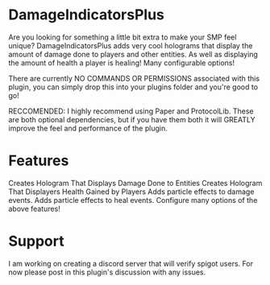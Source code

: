 # DamageIndicatorsPlus

Are you looking for something a little bit extra to make your SMP feel unique? DamageIndicatorsPlus adds very cool holograms that display the amount of damage done to players and other entities. As well as displaying the amount of health a player is healing! Many configurable options!

There are currently NO COMMANDS OR PERMISSIONS associated with this plugin, you can simply drop this into your plugins folder and you're good to go!

RECCOMENDED: I highly recommend using Paper and ProtocolLib. These are both optional dependencies, but if you have them both it will GREATLY improve the feel and performance of the plugin.

# Features

Creates Hologram That Displays Damage Done to Entities
Creates Hologram That Displayers Health Gained by Players
Adds particle effects to damage events.
Adds particle effects to heal events.
Configure many options of the above features!

# Support

I am working on creating a discord server that will verify spigot users. For now please post in this plugin's discussion with any issues.
